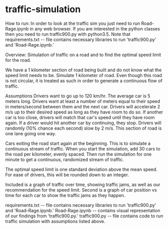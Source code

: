 # traffic-simulation

How to run:
In order to look at the traffic sim you just need to run Road-Rage.ipynb in any web browser.  If you are interested in the python classes then you need to run traffic900.py with python3.5. Note that requirements.txt -- file contains necessary libraries to run 'traffic900.py' and 'Road-Rage.ipynb.'



Overview:
Simulation of traffic on a road and to find the optimal speed limit for the road.

We have a 1 kilometer section of road being built and do not know what the speed limit needs to be. Simulate 1 kilometer of road. Even though this road is not circular, it is treated as such in order to generate a continuous flow of traffic.

Assumptions
Drivers want to go up to 120 km/hr.
The average car is 5 meters long.
Drivers want at least a number of meters equal to their speed in meters/second between them and the next car.
Drivers will accelerate 2 m/s up to their desired speed as long as they have room to do so.
If another car is too close, drivers will match that car's speed until they have room again.
If a driver would hit another car by continuing, they stop.
Drivers will randomly (10% chance each second) slow by 2 m/s.
This section of road is one lane going one way.

Cars exiting the road start again at the beginning. This is to simulate a continuous stream of traffic. When you start the simulation, add 30 cars to the road per kilometer, evenly spaced. Then run the simulation for one minute to get a continuous, randomized stream of traffic.

The optimal speed limit is one standard deviation above the mean speed. For ease of drivers, this will be rounded down to an integer.

Included is a graph of traffic over time, showing traffic jams, as well as our recommendation for the speed limit.
Second is a graph of car position vs time for each car to show the traffic jams as they happen.

requirements.txt -- file contains necessary libraries to run 'traffic900.py' and 'Road-Rage.ipynb.'
Road-Rage.ipynb -- contains visual representation of our findings from 'traffic900.py.'
traffic900.py -- file contains code to run traffic simulation with assumptions listed above.
